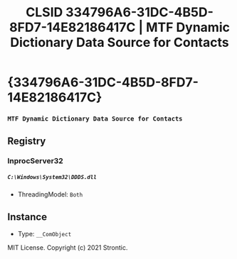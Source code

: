 ﻿---
title: "CLSID 334796A6-31DC-4B5D-8FD7-14E82186417C | MTF Dynamic Dictionary Data Source for Contacts"
excerpt: What is COM-Object CLSID 334796A6-31DC-4B5D-8FD7-14E82186417C?
---

# {334796A6-31DC-4B5D-8FD7-14E82186417C}

### `MTF Dynamic Dictionary Data Source for Contacts`

## Registry


### InprocServer32

##### `C:\Windows\System32\DDDS.dll`
* ThreadingModel: `Both`

## Instance

* Type: `__ComObject`

MIT License. Copyright (c) 2021 Strontic.


